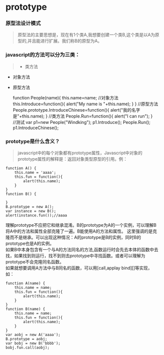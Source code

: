 # prototype
### 原型法设计模式
>原型法的主要思想是，现在有1个类A,我想要创建一个类B,这个类是以A为原型的,并且能进行扩展。我们称B的原型为A。

### javascript的方法可以分为三类：
> * 类方法  
* 对象方法
* 原型方法

    function People(name){
        this.name=name;
        //对象方法
        this.Introduce=function(){
            alert("My name is "+this.name);
        }
    }
    //原型方法
    People.prototype.IntroduceChinese=function(){
        alert("我的名字是"+this.name);
    }
    //类方法
    People.Run=function(){
        alert("I can run");
    }    
    //测试
    var p1=new People("Windking");
    p1.Introduce();
    People.Run();
    p1.IntroduceChinese(); 
    
### prototype是什么含义？
> javascript中的每个对象都有prototype属性，Javascript中对象的prototype属性的解释是：返回对象类型原型的引用。例：

    function A() {
        this.name = 'aaaa';
        this.fun = function(){
            alert(this.name);
        }
    }
    function B() {
        
    }
    B.prototype = new A();
    var instance = new B();
    alert(instance.fun());//aaaa
  理解prototype不应把它和继承混淆。B的prototype为A的一个实例，可以理解B将A中的方法和属性全部克隆了一遍。B能使用A的方法和属性。 这里强调的是克隆而不是继承。可以出现这种情况：A的prototype是B的实例，同时B的prototype也是A的实例。  
  如果B中本身包含有一个与A的方法同名的方法,函数运行时会先去本体的函数中去找，如果找到则运行，找不到则去prototype中寻找函数。或者可以理解为prototype不会克隆同名函数。  
  如果就想要调用A方法中与B同名的函数，可以用[call,applay bind][]等实现，如：

    function A(name) {
        this.name = name;
        this.fun = function(){
            alert(this.name);
        }
    }
    function B(name) {
        this.name = name;
        this.fun = function(){
            alert(this.name);
        }
    }
    var aobj = new A('aaaa');
    B.prototype = aobj;
    var bobj = new B('bbbb');
    bobj.fun.call(aobj);


